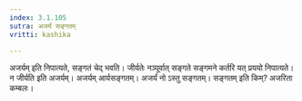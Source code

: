 ```yaml
---
index: 3.1.105
sutra: अजर्यं सङ्गतम्
vritti: kashika

---
```

अजर्यम् इति निपात्यते, सङ्गतं चेद् भवति। जीर्यतेः नञ्पूर्वात् सङ्गते सङ्गमने कर्तरि यत् प्रययो निपात्यते। न जीर्यति इति अजर्यम्। अजर्यम् आर्यसङ्गतम्। अजर्यं नो ऽस्तु सङ्गतम्। सङ्गतम् इति किम्? अजरिता कम्बलः।